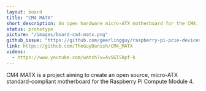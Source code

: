 ```yaml
---
layout: board
title: "CM4 MATX"
short_description: An open hardware micro-ATX motherboard for the CM4.
status: prototype
picture: "/images/board-cm4-matx.png"
github_issue: "https://github.com/geerlingguy/raspberry-pi-pcie-devices/issues/25#issue-743990222"
link: https://github.com/TheGuyDanish/CM4_MATX
videos:
  - https://www.youtube.com/watch?v=4vSGl5kpf-k
---
```

CM4 MATX is a project aiming to create an open source, micro-ATX standard-compliant motherboard for the Raspberry Pi Compute Module 4.
